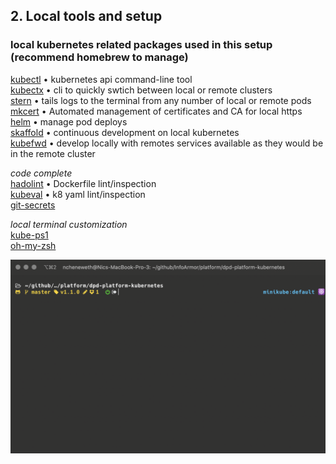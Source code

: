 ## 2. Local tools and setup

### local kubernetes related packages used in this setup (recommend homebrew to manage)  

[kubectl](https://kubernetes.io/docs/tasks/tools/install-kubectl/) • kubernetes api command-line tool  
[kubectx](https://github.com/ahmetb/kubectx) • cli to quickly swtich between local or remote clusters  
[stern](https://github.com/wercker/stern)  • tails logs to the terminal from any number of local or remote pods  
[mkcert](https://github.com/FiloSottile/mkcert) • Automated management of certificates and CA for local https   
[helm](https://helm.sh) • manage pod deploys  
[skaffold](https://github.com/GoogleContainerTools/skaffold) • continuous development on local kubernetes  
[kubefwd](https://github.com/txn2/kubefwd) • develop locally with remotes services available as they would be in the remote cluster  

_code complete_  
[hadolint](https://github.com/hadolint/hadolint) • Dockerfile lint/inspection   
[kubeval](https://github.com/garethr/kubeval) • k8 yaml lint/inspection  
[git-secrets](https://github.com/awslabs/git-secrets)  

_local terminal customization_  
[kube-ps1](https://github.com/jonmosco/kube-ps1)  
[oh-my-zsh](https://ohmyz.sh)  

<p align="center"><img width="800" alt="oh-my-zsh with kube-ps1" src="oh-my-zsh-capture.png"></p>


